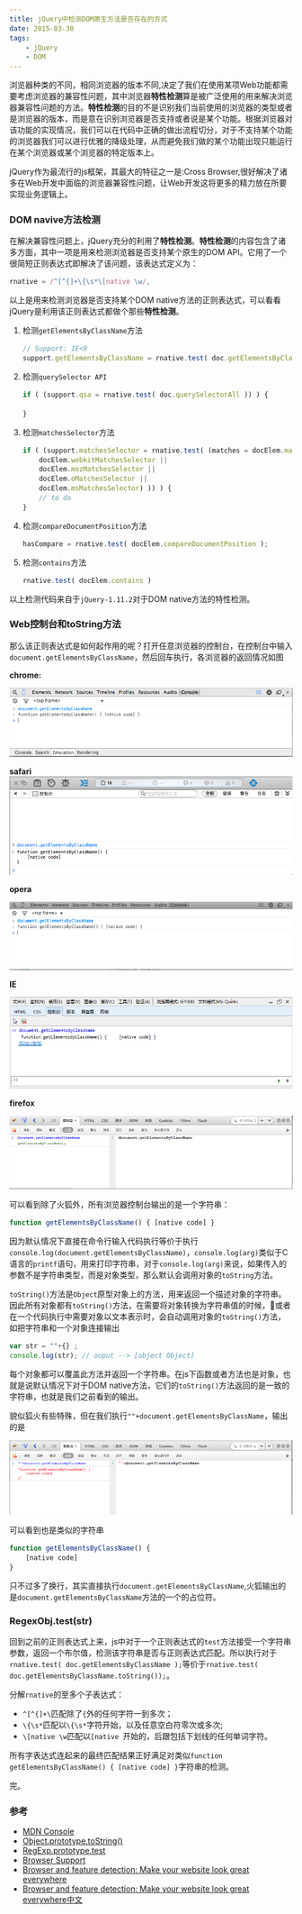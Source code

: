 ```yaml
---
title: jQuery中检测DOM原生方法是否存在的方式
date: 2015-03-30
tags:
    - jQuery
    - DOM
---
```



浏览器种类的不同，相同浏览器的版本不同,决定了我们在使用某项Web功能都需要考虑浏览器的兼容性问题，其中浏览器**特性检测**算是被广泛使用的用来解决浏览器兼容性问题的方法。**特性检测**的目的不是识别我们当前使用的浏览器的类型或者是浏览器的版本，而是意在识别浏览器是否支持或者说是某个功能。根据浏览器对该功能的实现情况，我们可以在代码中正确的做出流程切分，对于不支持某个功能的浏览器我们可以进行优雅的降级处理，从而避免我们做的某个功能出现只能运行在某个浏览器或某个浏览器的特定版本上。

jQuery作为最流行的js框架，其最大的特征之一是:Cross Browser,很好解决了诸多在Web开发中面临的浏览器兼容性问题，让Web开发这将更多的精力放在所要实现业务逻辑上。

### DOM navive方法检测

在解决兼容性问题上，jQuery充分的利用了**特性检测**。**特性检测**的内容包含了诸多方面，其中一项是用来检测浏览器是否支持某个原生的DOM API。它用了一个很简短正则表达式即解决了该问题，该表达式定义为：
```js
rnative = /^[^{]+\{\s*\[native \w/,
```
以上是用来检测浏览器是否支持某个DOM native方法的正则表达式，可以看看jQuery是利用该正则表达式都做个那些**特性检测**。

1. 检测`getElementsByClassName`方法
    ```js
    // Support: IE<9
    support.getElementsByClassName = rnative.test( doc.getElementsByClassName );
    ```
2. 检测`querySelector API`
	```js
    if ( (support.qsa = rnative.test( doc.querySelectorAll )) ) {

    }
	```
3. 	检测`matchesSelector`方法
    ```js
    if ( (support.matchesSelector = rnative.test( (matches = docElem.matches ||
        docElem.webkitMatchesSelector ||
        docElem.mozMatchesSelector ||
        docElem.oMatchesSelector ||
        docElem.msMatchesSelector) )) ) {
        // to do
    }
    ```
4. 检测`compareDocumentPosition`方法
	```js
    hasCompare = rnative.test( docElem.compareDocumentPosition );
	```
5. 检测`contains`方法
    ```js
    rnative.test( docElem.contains )
	```
以上检测代码来自于`jQuery-1.11.2`对于DOM native方法的特性检测。

### Web控制台和toString方法

那么该正则表达式是如何起作用的呢？打开任意浏览器的控制台，在控制台中输入`document.getElementsByClassName`，然后回车执行，各浏览器的返回情况如图

**chrome:**

![image](/img/2015-03-30-chrome.png)

**safari**
![image](/img/2015-03-30-safari.png)

**opera**

![image](/img/2015-03-30-opera.png)

**IE**

![image](/img/2015-03-30-ie.png)

**firefox**

![image](/img/2015-03-30-firefox.png)

可以看到除了火狐外，所有浏览器控制台输出的是一个字符串：
```js
function getElementsByClassName() { [native code] }
```
因为默认情况下直接在命令行输入代码执行等价于执行`console.log(document.getElementsByClassName)`，`console.log(arg)`类似于C语言的`printf`语句，用来打印字符串，对于`console.log(arg)`来说，如果传入的参数不是字符串类型，而是对象类型，那么默认会调用对象的`toString`方法。

`toString()`方法是`Object`原型对象上的方法，用来返回一个描述对象的字符串。因此所有对象都有`toString()`方法，在需要将对象转换为字符串值的时候，或者在一个代码执行中需要对象以文本表示时，会自动调用对象的`toString()`方法，如把字符串和一个对象连接输出
```js
var str = ""+{} ;
console.log(str); // ouput --> [object Object]
```
每个对象都可以覆盖此方法并返回一个字符串。在js下函数或者方法也是对象，也就是说默认情况下对于DOM native方法，它们的`toString()`方法返回的是一致的字符串，也就是我们之前看到的输出。

貌似狐火有些特殊，但在我们执行`""+document.getElementsByClassName`，输出的是

![image](/img/2015-03-30-firefox2.png)


可以看到也是类似的字符串
```js
function getElementsByClassName() {
    [native code]
}
```
只不过多了换行，其实直接执行`document.getElementsByClassName`,火狐输出的是`document.getElementsByClassName`方法的一个的占位符。


### RegexObj.test(str)
回到之前的正则表达式上来，js中对于一个正则表达式的`test`方法接受一个字符串参数，返回一个布尔值，检测该字符串是否与正则表达式匹配。所以执行对于`rnative.test( doc.getElementsByClassName );`等价于`rnative.test( doc.getElementsByClassName.toString());`。

分解`rnative`的至多个子表达式：

+ `^[^{]+\`匹配除了`{`外的任何字符一到多次；
+ `\{\s*`匹配以`\{\s*`字符开始，以及任意空白符零次或多次;
+ `\[native \w`匹配以`[native `开始的，后跟包括下划线的任何单词字符。

所有字表达式连起来的最终匹配结果正好满足对类似`function getElementsByClassName() { [native code] }`字符串的检测。

完。

### 参考

+ [MDN Console](https://developer.mozilla.org/zh-CN/docs/Web/API/Console)
+ [Object.prototype.toString()](https://developer.mozilla.org/en-US/docs/Web/JavaScript/Reference/Global_Objects/Object/toString)
+ [RegExp.prototype.test](https://developer.mozilla.org/en-US/docs/Web/JavaScript/Reference/Global_Objects/RegExp/test)
+ [Browser Support](http://jquery.com/browser-support/)
+ [Browser and feature detection: Make your website look great everywhere](https://msdn.microsoft.com/zh-cn/hh561717.aspx)
+ [Browser and feature detection: Make your website look great everywhere中文](https://msdn.microsoft.com/zh-cn/hh475813)
